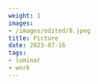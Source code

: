 ```yaml
---
weight: 1
images:
- /images/edited/8.jpeg
title: Picture
date: 2823-07-16
tags:
- luminar
- work
---
```

